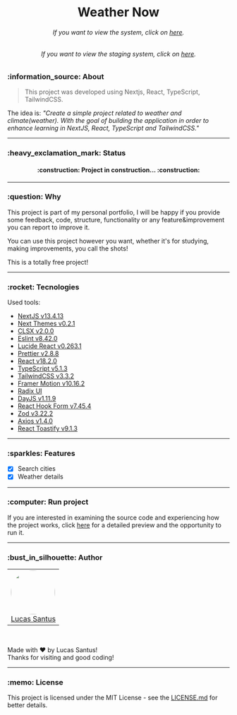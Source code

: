 <h1 align="center">Weather Now</h1>

<h6 align="center">
	If you want to view the system, click on <a href="https://weather-noow.vercel.app/">here</a>.
</h6>

<h6 align="center">
  If you want to view the staging system, click on <a href="https://weather-noow-staging.vercel.app/">here</a>.
</h6>

<h3 id="about">:information_source: About</h3>

> This project was developed using Nextjs, React, TypeScript, TailwindCSS.

The idea is:
_"Create a simple project related to weather and climate(weather). With the goal of building the application in order to enhance learning in NextJS, React, TypeScript and TailwindCSS."_

---

<h3 id="status">:heavy_exclamation_mark: Status</h3>

<h4 align="center">
	:construction: Project in construction... :construction:
</h4>

---

<h3 id="why">:question: Why</h3>

This project is part of my personal portfolio, I will be happy if you provide some feedback, code, structure, functionality or any feature&improvement you can report to improve it.

You can use this project however you want, whether it's for studying, making improvements, you call the shots!

This is a totally free project!

---

<h3 id="tecnologies">:rocket: Tecnologies</h3>

Used tools:

- [NextJS v13.4.13](https://nextjs.org/)
- [Next Themes v0.2.1](https://github.com/pacocoursey/next-themes)
- [CLSX v2.0.0](https://www.npmjs.com/package/clsx)
- [Eslint v8.42.0](https://github.com/eslint/eslint)
- [Lucide React v0.263.1](https://lucide.dev/)
- [Prettier v2.8.8](https://prettier.io/)
- [React v18.2.0](https://pt-br.reactjs.org/)
- [TypeScript v5.1.3](https://www.typescriptlang.org/)
- [TailwindCSS v3.3.2](https://tailwindcss.com/docs/installation)
- [Framer Motion v10.16.2](https://www.npmjs.com/package/framer-motion)
- [Radix UI](https://www.radix-ui.com/)
- [DayJS v1.11.9](https://day.js.org/)
- [React Hook Form v7.45.4](https://react-hook-form.com/)
- [Zod v3.22.2](https://github.com/colinhacks/zod)
- [Axios v1.4.0](https://axios-http.com/ptbr/docs/intro)
- [React Toastify v9.1.3](https://fkhadra.github.io/react-toastify/introduction)


---

<h3 id="funcionalidades">:sparkles: Features</h3>

- [x] Search cities
- [x] Weather details

---

<h3 id="running">:computer: Run project</h3>

If you are interested in examining the source code and experiencing how the project works, click <a href="/RUNNING.md">here</a> for a detailed preview and the opportunity to run it.

---

<h3 id="author">:bust_in_silhouette: Author</h3>

<table>
	<tr>
		<td>
			<div> 
				<a href="https://github.com/LucasSantus">
					<img style="border-radius: 50%;" src="https://github.com/LucasSantus.png" width="100px;" alt=""/>
					<br />
					Lucas Santus
				</a>
			</div>
		</td>
	</tr>
</table>
<br />

Made with ❤️ by Lucas Santus!<br />
Thanks for visiting and good coding!<br />

---

<h3 id="license">:memo: License</h3>

This project is licensed under the MIT License - see the [LICENSE.md](https://github.com/LucasSantus/weather-now/blob/master/LICENSE) for better details.
